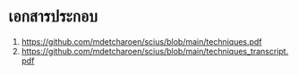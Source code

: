 # เอกสารประกอบ
1. https://github.com/mdetcharoen/scius/blob/main/techniques.pdf
2. https://github.com/mdetcharoen/scius/blob/main/techniques_transcript.pdf
